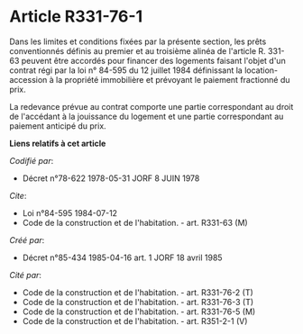 # Article R331-76-1

Dans les limites et conditions fixées par la présente section, les prêts conventionnés définis au premier et au troisième
alinéa de l'article R. 331-63 peuvent être accordés pour financer des logements faisant l'objet d'un contrat régi par la loi
n° 84-595 du 12 juillet 1984 définissant la location-accession à la propriété immobilière et prévoyant le paiement fractionné
du prix.

La redevance prévue au contrat comporte une partie correspondant au droit de l'accédant à la jouissance du logement et une
partie correspondant au paiement anticipé du prix.

**Liens relatifs à cet article**

_Codifié par_:

  - Décret n°78-622 1978-05-31 JORF 8 JUIN 1978

_Cite_:

  - Loi n°84-595 1984-07-12
  - Code de la construction et de l'habitation. - art. R331-63 (M)

_Créé par_:

  - Décret n°85-434 1985-04-16 art. 1 JORF 18 avril 1985

_Cité par_:

  - Code de la construction et de l'habitation. - art. R331-76-2 (T)
  - Code de la construction et de l'habitation. - art. R331-76-3 (T)
  - Code de la construction et de l'habitation. - art. R331-76-5 (M)
  - Code de la construction et de l'habitation. - art. R351-2-1 (V)
